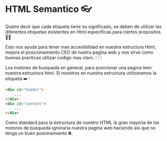 # HTML Semantico 👓

Quiere decir que cada etiqueta tiene su significado, se deben de utilizar las diferentes etiquetas existentes en Html especificas para ciertos propositos. 🕵️‍♀️

Esto nos ayuda para tener mas accesibilidad en nuestra estructura Html, mejora el posicionamiento CEO de nuetra pagina web y nos sirve como buenas practicas  utilizar codigo mas claro. ❕ ❕ ❕

Los motores de busqueda en general, para posicionar una pagina leen nuestra estructura html. Si nosotros en nuestra estructura utilizaramos la etiqueta ➡️ :

```html
<div id="header">
    ...
</div>
<div id="content">
    ...
</div>
```

Como standard para la estructura de nuestro HTML la gran mayoria de los motores de busqueda ignoraria nuestra pagina web haciendo asi que no tenga un buen posionamiento ❌.

